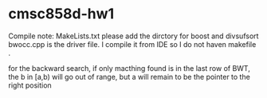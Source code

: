 # cmsc858d-hw1
Compile note: 
MakeLists.txt please add the dirctory for boost and divsufsort
bwocc.cpp is the driver file. 
I compile it from IDE so I do not haven makefile .


for the backward search, if only macthing found is in the last row of BWT, the b in [a,b) will go out of range, but a will remain to be the pointer to the right position 
